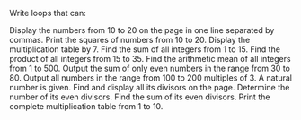 Write loops that can:

Display the numbers from 10 to 20 on the page in one line separated by commas.
Print the squares of numbers from 10 to 20.
Display the multiplication table by 7.
Find the sum of all integers from 1 to 15.
Find the product of all integers from 15 to 35.
Find the arithmetic mean of all integers from 1 to 500.
Output the sum of only even numbers in the range from 30 to 80.
Output all numbers in the range from 100 to 200 multiples of 3.
A natural number is given. Find and display all its divisors on the page.
Determine the number of its even divisors.
Find the sum of its even divisors.
Print the complete multiplication table from 1 to 10.
